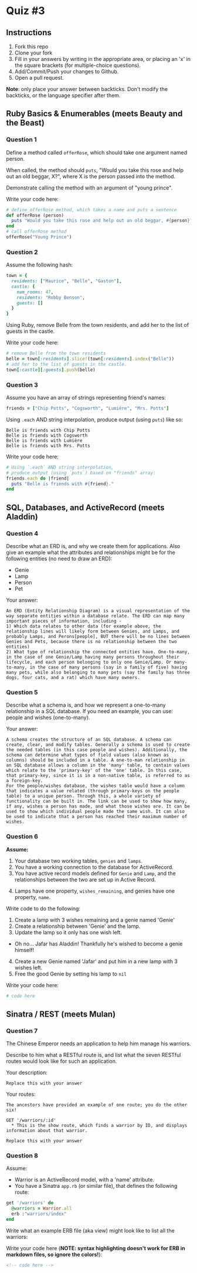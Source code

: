 # Quiz #3

## Instructions

1. Fork this repo
2. Clone your fork
3. Fill in your answers by writing in the appropriate area, or placing an 'x' in
the square brackets (for multiple-choice questions).
4. Add/Commit/Push your changes to Github.
5. Open a pull request.

**Note**: only place your answer between backticks. Don't modify the backticks,
or the language specifier after them.

## Ruby Basics & Enumerables (meets Beauty and the Beast)


### Question 1

Define a method called `offerRose`, which should take one argument named person.

When called, the method should `puts`, "Would you take this rose and help out
an old beggar, X?", where X is the person passed into the method.

Demonstrate calling the method with an argument of "young prince".

Write your code here:
```ruby
# define offerRose method, which takes a name and puts a sentence
def offerRose (person)
  puts "Would you take this rose and help out an old beggar, #{person}?"
end
# call offerRose method
offerRose("Young Prince")
```

### Question 2

Assume the following hash:

```ruby
town = {
  residents: ["Maurice", "Belle", "Gaston"],
  castle: {
    num_rooms: 47,
    residents: "Robby Benson",
    guests: []
  }
}


```

Using Ruby, remove Belle from the town residents, and
add her to the list of guests in the castle.

Write your code here:
```ruby
# remove Belle from the town residents
belle = town[:residents].slice!(town[:residents].index("Belle"))
# add her to the list of guests in the castle.
town[:castle][:guests].push(belle)
```

### Question 3

Assume you have an array of strings representing friend's names:

```ruby
friends = ["Chip Potts", "Cogsworth", "Lumière", "Mrs. Potts"]
```

Using `.each` AND string interpolation, produce output (using `puts`) like so:

```
Belle is friends with Chip Potts
Belle is friends with Cogsworth
Belle is friends with Lumière
Belle is friends with Mrs. Potts
```

Write your code here:
```ruby
# Using `.each` AND string interpolation,
# produce output (using `puts`) based on "friends" array:
friends.each do |friend|
  puts "Belle is friends with #{friend}."
end
```

## SQL, Databases, and ActiveRecord (meets Aladdin)

### Question 4

Describe what an ERD is, and why we create them for applications. Also give an
example what the attributes and relationships might be for the following
entities (no need to draw an ERD):
<!-- Maybe clarify whether they're meant to give relationships between all four entities or... -->
* Genie
* Lamp
* Person
* Pet

Your answer:
```
An ERD (Entity Relationship Diagram) is a visual representation of the way separate entities within a database relate. The ERD can map many important pieces of information, including -
1) Which data relates to other data (for example above, the relationship lines will likely form between Genies, and Lamps, and probably Lamps, and Perons[people], BUT there will be no lines between Genies and Pets, because there is no relationship between the two entities)
2) What type of relationship the connected entities have. One-to-many, in the case of one Genie/Lamp having many persons throughout their lifecycle, and each person belonging to only one Genie/Lamp. Or many-to-many, in the case of many persons (say in a family of five) having many pets, while also belonging to many pets (say the family has three dogs, four cats, and a rat) which have many owners.
```

### Question 5

Describe what a schema is, and how we represent a one-to-many relationship in a
SQL database. If you need an example, you can use: people and wishes
(one-to-many).

Your answer:
```
A schema creates the structure of an SQL database. A schema can create, clear, and modify tables. Generally a schema is used to create the needed tables (in this case people and wishes). Additionally, the schema can determine what types of field values (also known as columns) should be included in a table. A one-to-man relationship in an SQL database allows a column in the 'many' table, to contain values which relate to the 'primary-key' of the 'one' table. In this case, that primary-key, since it is in a non-native table, is referred to as a foreign-key.
For the people/wishes database, the wishes table would have a column that indicates a value related (through primary-keys on the people table) to a unique person. Through this, a whole variety of functionality can be built in. The link can be used to show how many, if any, wishes a person has made, and what those wishes are. It can be used to show which individual people made the same wish. It can also be used to indicate that a person has reached their maximum number of wishes.
```

### Question 6

**Assume:**
1. Your database two working tables, `genies` and `lamps`.
2. You have a working connection to the database for ActiveRecord.
3. You have active record models defined for `Genie` and `Lamp`, and the
relationships between the two are set up in Active Record.
<!-- Do we want to specify what kind of relationship they have, in case some students aren't familiar with the mythology...? -->
4. Lamps have one property, `wishes_remaining`, and genies have one property, `name`.

Write code to do the following:

1. Create a lamp with 3 wishes remaining and a genie named 'Genie'
2. Create a relationship between 'Genie' and the lamp.
3. Update the lamp so it only has one wish left.
  * Oh no... Jafar has Aladdin! Thankfully he's wished to become a genie himself!
4. Create a new Genie named 'Jafar' and put him in a new lamp with 3 wishes left.
5. Free the good Genie by setting his lamp to `nil`


Write your code here:
```ruby
# code here
```

## Sinatra / REST (meets Mulan)

### Question 7

The Chinese Emperor needs an application to help him manage his warriors.
<!-- LOLZ. YES. -->

Describe to him what a RESTful route is, and list what the seven RESTful routes
would look like for such an application.

Your description:
```
Replace this with your answer
```
Your routes:
```
The ancestors have provided an example of one route; you do the other six!

GET '/warriors/:id'
  * This is the show route, which finds a warrior by ID, and displays information about that warrior.

Replace this with your answer
```

### Question 8

Assume:
* Warrior is an ActiveRecord model, with a 'name' attribute.
* You have a Sinatra `app.rb` (or similar file), that defines the following
route:

```ruby
get '/warriors' do
  @warriors = Warrior.all
  erb :"warriors/index"
end
```

Write what an example ERB file (aka view) might look like to list all the warriors:

Write your code here (**NOTE: syntax highlighting doesn't work for ERB in markdown files, so ignore the colors!**):
```html
<!-- code here -->
```
